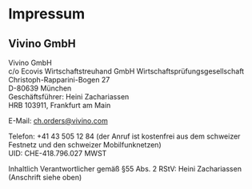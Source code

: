 # Impressum 
 
## Vivino GmbH
Vivino GmbH  
c/o Ecovis Wirtschaftstreuhand GmbH Wirtschaftsprüfungsgesellschaft  
Christoph-Rapparini-Bogen 27  
D-80639 München  
Geschäftsführer: Heini Zachariassen  
HRB 103911, Frankfurt am Main  
 
E-Mail: <ch.orders@vivino.com>

Telefon: +41 43 505 12 84 (der Anruf ist kostenfrei aus dem schweizer Festnetz und den schweizer Mobilfunknetzen)  
UID: CHE-418.796.027 MWST 
 
Inhaltlich Verantwortlicher gemäß §55 Abs. 2 RStV: Heini Zachariassen (Anschrift siehe oben)
